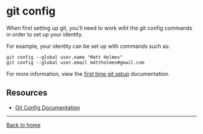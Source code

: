 # git config

When first setting up git, you'll need to work wiht the git config commands in order to set up your identity. 

For example, your identity can be set up with commands such as:

```
git config --global user.name "Matt Holmes"
git config --global user.email m4ttholmes#gmail.com
```

For more information, view the [first time git setup](https://git-scm.com/book/en/v2/Getting-Started-First-Time-Git-Setup) documentation.

## Resources

- [Git Config Documentation](https://git-scm.com/docs/git-config)

---

[Back to home](../README.md)